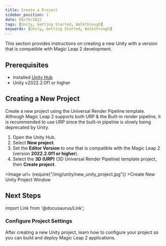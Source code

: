 ```yaml
---
title: Create a Project
sidebar_position: 1
date: 08/29/2022
tags: [Unity, Getting Started, Walkthrough]
keywords: [Unity, Getting Started, Walkthrough]
---
```


This section provides instructions on creating a new Unity with a version that is compatible with Magic Leap 2 development.

## Prerequisites

- Installed [Unity Hub](https://unity3d.com/get-unity/download)
- Unity v2022.2.0f1 or higher

## Creating a New Project

Create a new project using the Universal Render Pipeline template. Although Magic Leap 2 supports both URP & the Built-in render pipeline, it is recommended to use URP since the built-in pipeline is slowly being deprecated by Unity.

1. Open the Unity Hub.
2. Select **New project**.
3. Set the **Editor Version** to one that is compatible with the Magic Leap 2 (version **2022.2.0f1 or higher**).
4. Select the **3D (URP)** (3D Universal Render Pipeline) template project, then **Create project**.

<Image url= {require("/img/unity/new_unity_project.jpg")} >Create New Unity Project Window</Image>

## Next Steps

import Link from '@docusaurus/Link';

<h3><Link to="/docs/guides/unity/getting-started/configure-unity-settings"> Configure Project Settings</Link> </h3>

After creating a new Unity project, learn how to configure your project so you can build and deploy Magic Leap 2 applications.

